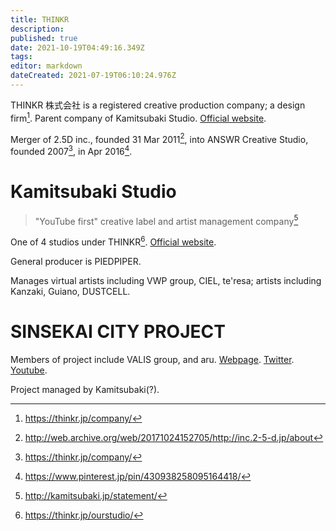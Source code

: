 ```yaml
---
title: THINKR
description: 
published: true
date: 2021-10-19T04:49:16.349Z
tags: 
editor: markdown
dateCreated: 2021-07-19T06:10:24.976Z
---
```


THINKR 株式会社 is a registered creative production company; a design firm[^1]. Parent company of Kamitsubaki Studio. [Official website](https://thinkr.jp/).

Merger of 2.5D inc., founded 31 Mar 2011[^3], into ANSWR Creative Studio, founded 2007[^1], in Apr 2016[^2].

# Kamitsubaki Studio

> "YouTube first" creative label and artist management company[^5]

One of 4 studios under THINKR[^4]. [Official website](http://kamitsubaki.jp/).

General producer is PIEDPIPER.

Manages virtual artists including VWP group, CIEL, te'resa; artists including Kanzaki, Guiano, DUSTCELL.

# SINSEKAI CITY PROJECT

Members of project include VALIS group, and aru. [Webpage](http://kamitsubaki.jp/project/sinsekai-city-project/). [Twitter](https://twitter.com/SINSEKAI_CITY). [Youtube](https://www.youtube.com/channel/UCTqFLDr_7lgEaZunMn8gu1Q).

Project managed by Kamitsubaki(?).

[^1]: https://thinkr.jp/company/
[^2]: https://www.pinterest.jp/pin/430938258095164418/
[^3]: http://web.archive.org/web/20171024152705/http://inc.2-5-d.jp/about
[^4]: https://thinkr.jp/ourstudio/
[^5]: http://kamitsubaki.jp/statement/